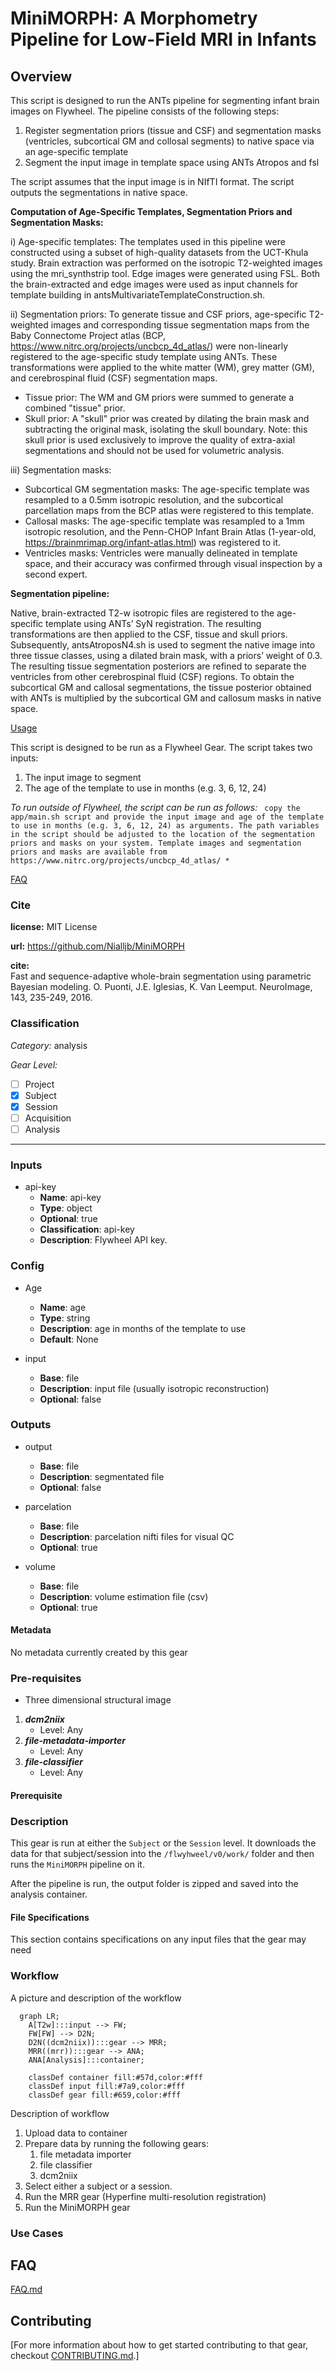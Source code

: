 # MiniMORPH: A Morphometry Pipeline for Low-Field MRI in Infants

## Overview

This script is designed to run the ANTs pipeline for segmenting infant brain images on Flywheel. The pipeline consists of the following steps:
1. Register segmentation priors (tissue and CSF) and segmentation masks (ventricles, subcortical GM and collosal segments) to native space via an age-specific template
2. Segment the input image in template space using ANTs Atropos and fsl

The script assumes that the input image is in NIfTI format. The script outputs the segmentations in native space.

**Computation of Age-Specific Templates, Segmentation Priors and Segmentation Masks:**

i) Age-specific templates: The templates used in this pipeline were constructed using a subset of high-quality datasets from the UCT-Khula study. Brain extraction was performed on the isotropic T2-weighted images using the mri_synthstrip tool. Edge images were generated using FSL. Both the brain-extracted and edge images were used as input channels for template building in antsMultivariateTemplateConstruction.sh.

ii) Segmentation priors: 
To generate tissue and CSF priors, age-specific T2-weighted images and corresponding tissue segmentation maps from the Baby Connectome Project atlas (BCP, https://www.nitrc.org/projects/uncbcp_4d_atlas/)  were non-linearly registered to the age-specific study template using ANTs. These transformations were applied to the white matter (WM), grey matter (GM), and cerebrospinal fluid (CSF) segmentation maps.
- Tissue prior: The WM and GM priors were summed to generate a combined "tissue" prior.
- Skull prior: A "skull" prior was created by dilating the brain mask and subtracting the original mask, isolating the skull boundary. Note: this skull prior is used exclusively to improve the quality of extra-axial segmentations and should not be used for volumetric analysis.

iii) Segmentation masks:
- Subcortical GM segmentation masks: The age-specific template was resampled to a 0.5mm isotropic resolution, and the subcortical parcellation maps from the BCP atlas were registered to this template.
- Callosal masks: The age-specific template was resampled to a 1mm isotropic resolution, and the Penn-CHOP Infant Brain Atlas (1-year-old, https://brainmrimap.org/infant-atlas.html) was registered to it.
- Ventricles masks: Ventricles were manually delineated in template space, and their accuracy was confirmed through visual inspection by a second expert.

**Segmentation pipeline:**

Native, brain-extracted T2-w isotropic files are registered to the age-specific template using ANTs’ SyN registration. The resulting transformations are then applied to the CSF, tissue and skull priors. Subsequently, antsAtroposN4.sh is used to segment the native image into three tissue classes, using a dilated brain mask, with a priors’ weight of 0.3. The resulting tissue segmentation posteriors are refined to separate the ventricles from other cerebrospinal fluid (CSF) regions. To obtain the subcortical GM  and callosal segmentations, the tissue posterior obtained with ANTs is multiplied by the subcortical GM and callosum masks in native space. 

[Usage](#usage)

This script is designed to be run as a Flywheel Gear. The script takes two inputs:
1. The input image to segment
2. The age of the template to use in months (e.g. 3, 6, 12, 24)

*To run outside of Flywheel, the script can be run as follows:*
``` copy the app/main.sh script and provide the input image and age of the template to use in months (e.g. 3, 6, 12, 24) as arguments. The path variables in the script should be adjusted to the location of the segmentation priors and masks on your system. Template images and segmentation priors and masks are available from https://www.nitrc.org/projects/uncbcp_4d_atlas/ *```

[FAQ](#faq)

### Cite

**license:**
MIT License

**url:** <https://github.com/Nialljb/MiniMORPH>

**cite:**  
Fast and sequence-adaptive whole-brain segmentation using parametric Bayesian modeling. O. Puonti, J.E. Iglesias, K. Van Leemput. NeuroImage, 143, 235-249, 2016.

### Classification

*Category:* analysis

*Gear Level:*

* [ ] Project
* [x] Subject
* [x] Session
* [ ] Acquisition
* [ ] Analysis

----

### Inputs

* api-key
  * **Name**: api-key
  * **Type**: object
  * **Optional**: true
  * **Classification**: api-key
  * **Description**: Flywheel API key.

### Config

* Age
  * **Name**: age
  * **Type**: string
  * **Description**: age in months of the template to use
  * **Default**: None

* input
  * **Base**: file
  * **Description**: input file (usually isotropic reconstruction)
  * **Optional**: false

### Outputs
* output
  * **Base**: file
  * **Description**: segmentated file 
  * **Optional**: false

* parcelation
  * **Base**: file
  * **Description**: parcelation nifti files for visual QC
  * **Optional**: true

* volume
  * **Base**: file
  * **Description**: volume estimation file (csv)
  * **Optional**: true

#### Metadata

No metadata currently created by this gear

### Pre-requisites

- Three dimensional structural image


1. ***dcm2niix***
    * Level: Any
2. ***file-metadata-importer***
    * Level: Any
3. ***file-classifier***
    * Level: Any

#### Prerequisite


### Description

This gear is run at either the `Subject` or the `Session` level. It downloads the data
for that subject/session into the `/flwyhweel/v0/work/` folder and then runs the
`MiniMORPH` pipeline on it.

After the pipeline is run, the output folder is zipped and saved into the analysis
container.

#### File Specifications

This section contains specifications on any input files that the gear may need

### Workflow

A picture and description of the workflow

```mermaid
  graph LR;
    A[T2w]:::input --> FW;
    FW[FW] --> D2N;
    D2N((dcm2niix)):::gear --> MRR;
    MRR((mrr)):::gear --> ANA;
    ANA[Analysis]:::container;
    
    classDef container fill:#57d,color:#fff
    classDef input fill:#7a9,color:#fff
    classDef gear fill:#659,color:#fff
```

Description of workflow

1. Upload data to container
2. Prepare data by running the following gears:
   1. file metadata importer
   2. file classifier
   3. dcm2niix
3. Select either a subject or a session.
4. Run the MRR gear (Hyperfine multi-resolution registration)
5. Run the MiniMORPH gear

### Use Cases

## FAQ

[FAQ.md](FAQ.md)

## Contributing

[For more information about how to get started contributing to that gear,
checkout [CONTRIBUTING.md](CONTRIBUTING.md).]
